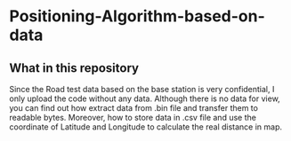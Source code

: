 # Positioning-Algorithm-based-on-data
## What in this repository
Since the Road test data based on the base station is very  confidential, I only upload the code without any data.
Although there is no data for view, you can find out how extract data from .bin file and transfer them to readable bytes.
Moreover, how to store data in .csv file and use the coordinate of Latitude and Longitude to calculate the real distance
in map. 
